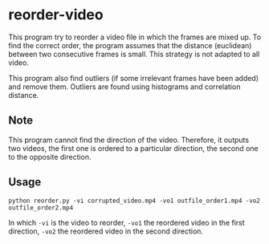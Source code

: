 # reorder-video

This program try to reorder a video file in which the frames are mixed up.
To find the correct order, the program assumes that the distance (euclidean) between two consecutive frames is small. This strategy is not adapted to all video.

This program also find outliers (if some irrelevant frames have been added) and remove them. Outliers are found using histograms and correlation distance.

## Note

This program cannot find the direction of the video. Therefore, it outputs two videos, the first one is ordered to a particular direction, the second one to the opposite direction.

## Usage

`python reorder.py -vi corrupted_video.mp4 -vo1 outfile_order1.mp4 -vo2 outfile_order2.mp4`

In which `-vi` is the video to reorder, `-vo1` the reordered video in the first direction, `-vo2` the reordered video in the second direction.




